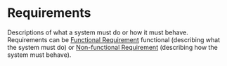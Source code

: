 # Requirements

Descriptions of what a system must do or how it must behave. Requirements can be [Functional Requirement](/glossary/functional-requirement.md) functional (describing what the system must do) or [Non-functional Requirement](/glossary/non-functional-requirement.md) (describing how the system must behave).
